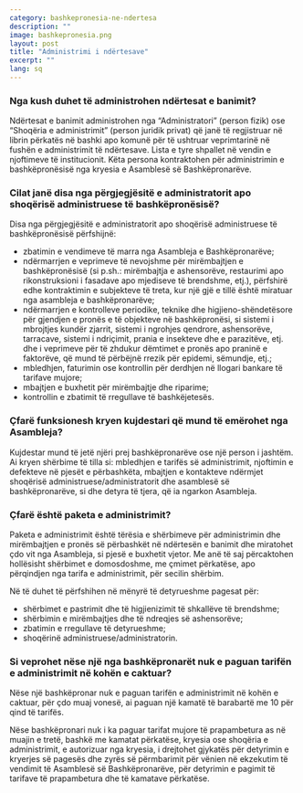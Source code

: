 ```yaml
---
category: bashkepronesia-ne-ndertesa
description: ""
image: bashkepronesia.png
layout: post
title: "Administrimi i ndërtesave"
excerpt: ""
lang: sq
---
```

<script>
var data = { topics: [
  {
    title: "Kush administron ndërtesat e banimit?",
    text: function(){ return $("#part1").html(); }
  },
  {
    title: "Përgjegjësitë e administratorit ose shoqërisë së administrimit",
    text: function(){ return $("#part2").html(); }
  },
  {
    title: "Funksionet e kujdestarit",
    text: function(){ return $("#part3").html(); }
  },
  {
    title: "Paketa e administrimit",
    text: function(){ return $("#part4").html(); }
  },
  {
    title: "Tarifat e administrimit",
    text: function(){ return $("#part5").html(); }
  }
]};
</script>

<div id="part1" class="hidden">
<h3>Nga kush duhet të administrohen ndërtesat e banimit?</h3>
Ndërtesat e banimit administrohen nga “Administratori” (person fizik) ose “Shoqëria e administrimit” (person juridik privat) që janë të regjistruar në librin përkatës në bashki apo komunë për të ushtruar veprimtarinë në fushën e administrimit të ndërtesave. Lista e tyre shpallet në vendin e njoftimeve të institucionit. Këta persona kontraktohen për administrimin e bashkëpronësisë nga kryesia e Asamblesë së Bashkëpronarëve.
</div>

<div id="part2" class="hidden">
<h3>Cilat janë disa nga përgjegjësitë e administratorit apo shoqërisë administruese të bashkëpronësisë?</h3>
Disa nga përgjegjësitë e administratorit apo shoqërisë administruese të bashkëpronësisë përfshijnë:
<ul>
<li>zbatimin e vendimeve të marra nga Asambleja e Bashkëpronarëve;</li>
<li>ndërmarrjen e veprimeve të nevojshme për mirëmbajtjen e bashkëpronësisë (si p.sh.: mirëmbajtja e ashensorëve, restaurimi apo rikonstruksioni i fasadave apo mjediseve të brendshme, etj.), përfshirë edhe kontraktimin e subjekteve të treta, kur një gjë e tillë është miratuar nga asambleja e bashkëpronarëve;</li>
<li>ndërmarrjen e kontrolleve periodike, teknike dhe higjieno-shëndetësore për gjendjen e pronës e të objekteve në bashkëpronësi, si sistemi i mbrojtjes kundër zjarrit, sistemi i ngrohjes qendrore, ashensorëve, tarracave, sistemi i ndriçimit, prania e insekteve dhe e parazitëve, etj. dhe i veprimeve për të zhdukur dëmtimet e pronës apo praninë e faktorëve, që mund të përbëjnë rrezik për epidemi, sëmundje, etj.;</li>
<li>mbledhjen, faturimin ose kontrollin për derdhjen në llogari bankare të tarifave mujore;</li>
<li>mbajtjen e buxhetit për mirëmbajtje dhe riparime;</li>
<li>kontrollin e zbatimit të rregullave të bashkëjetesës.</li>
</ul>
</div>

<div id="part3" class="hidden">
<h3>Çfarë funksionesh kryen kujdestari që mund të emërohet nga Asambleja?</h3>
Kujdestar mund të jetë njëri prej bashkëpronarëve ose një person i jashtëm. Ai kryen shërbime të tilla si: mbledhjen e tarifës së administrimit, njoftimin e defekteve në pjesët e përbashkëta, mbajtjen e kontakteve ndërmjet shoqërisë administruese/administratorit dhe asamblesë së bashkëpronarëve, si dhe detyra të tjera, që ia ngarkon Asambleja.
</div>

<div id="part4" class="hidden">
<h3>Çfarë është paketa e administrimit?</h3>
<p>Paketa e administrimit është tërësia e shërbimeve për administrimin dhe mirëmbajtjen e pronës së përbashkët në ndërtesën e banimit dhe miratohet çdo vit nga Asambleja, si pjesë e buxhetit vjetor. Me anë të saj përcaktohen hollësisht shërbimet e domosdoshme, me çmimet përkatëse, apo përqindjen nga tarifa e administrimit, për secilin shërbim.</p>
Në të duhet të përfshihen në mënyrë të detyrueshme pagesat për:
<ul>
<li>shërbimet e pastrimit dhe të higjienizimit të shkallëve të brendshme;</li>
<li>shërbimin e mirëmbajtjes dhe të ndreqjes së ashensorëve;</li>
<li>zbatimin e rregullave të detyrueshme;</li>
<li>shoqërinë administruese/administratorin.</li>
</ul>
</div>

<div id="part5" class="hidden">
<h3>Si veprohet nëse një nga bashkëpronarët nuk e paguan tarifën e administrimit në kohën e caktuar?</h3>
<p>Nëse një bashkëpronar nuk e paguan tarifën e administrimit në kohën e caktuar, për çdo muaj vonesë, ai paguan një kamatë të barabartë me 10 për qind të tarifës.</p>
<p>Nëse bashkëpronari nuk i ka paguar tarifat mujore të prapambetura as në muajin e tretë, bashkë me kamatat përkatëse, kryesia ose shoqëria e administrimit, e autorizuar nga kryesia, i drejtohet gjykatës për detyrimin e kryerjes së pagesës  dhe zyrës së përmbarimit për vënien në ekzekutim të vendimit të Asamblesë së Bashkëpronarëve, për detyrimin e pagimit të tarifave të prapambetura dhe të kamatave përkatëse.</p>
</div>

<div class="post-content"></div>
